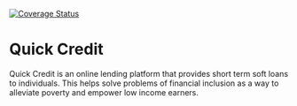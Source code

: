 [![Coverage Status](https://coveralls.io/repos/github/TheMottoRw/quickcredit/badge.svg?branch=master)](https://coveralls.io/github/TheMottoRw/quickcredit?branch=challenge-api)

# Quick Credit
Quick Credit is an online lending platform that provides short term soft loans to individuals. This helps solve problems of financial inclusion as a way to alleviate poverty and empower low income earners.
